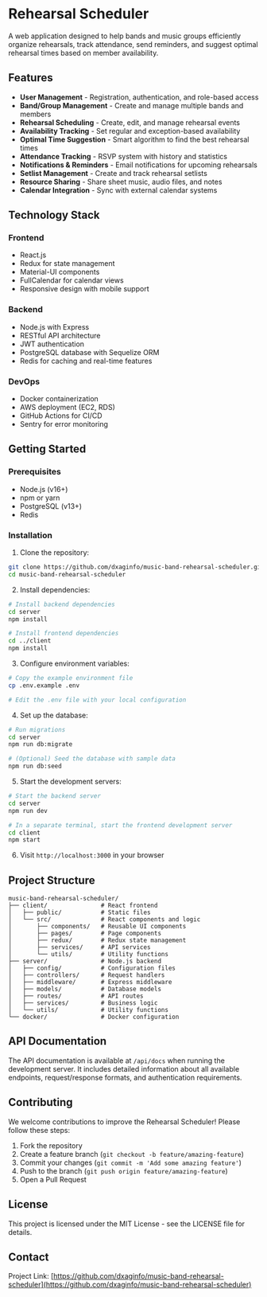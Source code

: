 # Rehearsal Scheduler

A web application designed to help bands and music groups efficiently organize rehearsals, track attendance, send reminders, and suggest optimal rehearsal times based on member availability.

## Features

- **User Management** - Registration, authentication, and role-based access
- **Band/Group Management** - Create and manage multiple bands and members
- **Rehearsal Scheduling** - Create, edit, and manage rehearsal events
- **Availability Tracking** - Set regular and exception-based availability
- **Optimal Time Suggestion** - Smart algorithm to find the best rehearsal times
- **Attendance Tracking** - RSVP system with history and statistics
- **Notifications & Reminders** - Email notifications for upcoming rehearsals
- **Setlist Management** - Create and track rehearsal setlists
- **Resource Sharing** - Share sheet music, audio files, and notes
- **Calendar Integration** - Sync with external calendar systems

## Technology Stack

### Frontend
- React.js
- Redux for state management
- Material-UI components
- FullCalendar for calendar views
- Responsive design with mobile support

### Backend
- Node.js with Express
- RESTful API architecture
- JWT authentication
- PostgreSQL database with Sequelize ORM
- Redis for caching and real-time features

### DevOps
- Docker containerization
- AWS deployment (EC2, RDS)
- GitHub Actions for CI/CD
- Sentry for error monitoring

## Getting Started

### Prerequisites

- Node.js (v16+)
- npm or yarn
- PostgreSQL (v13+)
- Redis

### Installation

1. Clone the repository:
```bash
git clone https://github.com/dxaginfo/music-band-rehearsal-scheduler.git
cd music-band-rehearsal-scheduler
```

2. Install dependencies:
```bash
# Install backend dependencies
cd server
npm install

# Install frontend dependencies
cd ../client
npm install
```

3. Configure environment variables:
```bash
# Copy the example environment file
cp .env.example .env

# Edit the .env file with your local configuration
```

4. Set up the database:
```bash
# Run migrations
cd server
npm run db:migrate

# (Optional) Seed the database with sample data
npm run db:seed
```

5. Start the development servers:
```bash
# Start the backend server
cd server
npm run dev

# In a separate terminal, start the frontend development server
cd client
npm start
```

6. Visit `http://localhost:3000` in your browser

## Project Structure

```
music-band-rehearsal-scheduler/
├── client/               # React frontend
│   ├── public/           # Static files
│   └── src/              # React components and logic
│       ├── components/   # Reusable UI components
│       ├── pages/        # Page components
│       ├── redux/        # Redux state management
│       ├── services/     # API services
│       └── utils/        # Utility functions
├── server/               # Node.js backend
│   ├── config/           # Configuration files
│   ├── controllers/      # Request handlers
│   ├── middleware/       # Express middleware
│   ├── models/           # Database models
│   ├── routes/           # API routes
│   ├── services/         # Business logic
│   └── utils/            # Utility functions
└── docker/               # Docker configuration
```

## API Documentation

The API documentation is available at `/api/docs` when running the development server. It includes detailed information about all available endpoints, request/response formats, and authentication requirements.

## Contributing

We welcome contributions to improve the Rehearsal Scheduler! Please follow these steps:

1. Fork the repository
2. Create a feature branch (`git checkout -b feature/amazing-feature`)
3. Commit your changes (`git commit -m 'Add some amazing feature'`)
4. Push to the branch (`git push origin feature/amazing-feature`)
5. Open a Pull Request

## License

This project is licensed under the MIT License - see the LICENSE file for details.

## Contact

Project Link: [https://github.com/dxaginfo/music-band-rehearsal-scheduler](https://github.com/dxaginfo/music-band-rehearsal-scheduler)